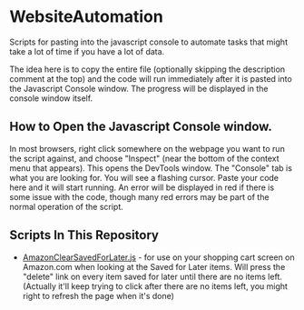 # WebsiteAutomation
Scripts for pasting into the javascript console to automate tasks that might take a lot of time if you have a lot of data.

The idea here is to copy the entire file (optionally skipping the description comment at the top) and the code will run immediately after it is pasted into the Javascript Console window.  The progress will be displayed in the console window itself.

## How to Open the Javascript Console window.
In most browsers, right click somewhere on the webpage you want to run the script against, and choose "Inspect" (near the bottom of the context menu that appears).  This opens the DevTools window.  The "Console" tab is what you are looking for.  You will see a flashing cursor.  Paste your code here and it will start running.  An error will be displayed in red if there is some issue with the code, though many red errors may be part of the normal operation of the script.

## Scripts In This Repository

* [AmazonClearSavedForLater.js](AmazonClearSavedForLater.js) - for use on your shopping cart screen on Amazon.com when looking at the Saved for Later items.  Will press the "delete" link on every item saved for later until there are no items left.  (Actually it'll keep trying to click after there are no items left, you might right to refresh the page when it's done)
  
